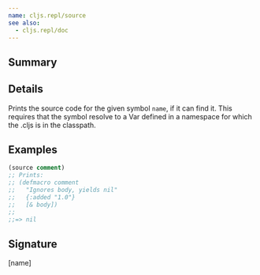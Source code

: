 ```yaml
---
name: cljs.repl/source
see also:
  - cljs.repl/doc
---
```


## Summary

## Details

Prints the source code for the given symbol `name`, if it can find it.  This
requires that the symbol resolve to a Var defined in a namespace for which the
.cljs is in the classpath.

## Examples

```clj
(source comment)
;; Prints:
;; (defmacro comment
;;   "Ignores body, yields nil"
;;   {:added "1.0"}
;;   [& body])
;;
;;=> nil
```

## Signature
[name]
